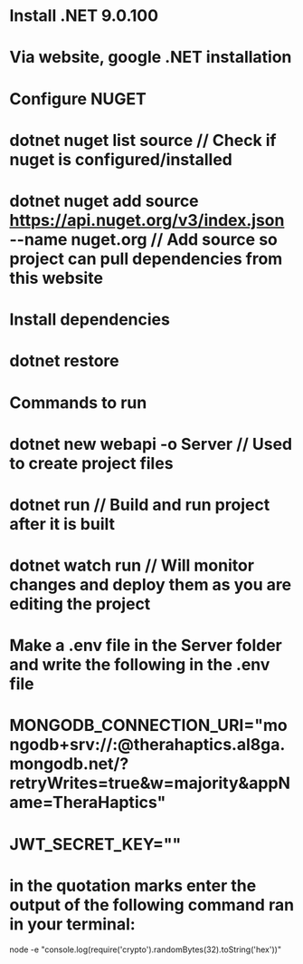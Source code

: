 # Install .NET 9.0.100
# Via website, google .NET installation

# Configure NUGET
# dotnet nuget list source // Check if nuget is configured/installed
# dotnet nuget add source https://api.nuget.org/v3/index.json --name nuget.org // Add source so project can pull dependencies from this website

# Install dependencies
# dotnet restore

# Commands to run
# dotnet new webapi -o Server // Used to create project files
# dotnet run // Build and run project after it is built

# dotnet watch run // Will monitor changes and deploy them as you are editing the project

# Make a .env file in the Server folder and write the following in the .env file
# MONGODB_CONNECTION_URI="mongodb+srv://<user>:<password>@therahaptics.al8ga.mongodb.net/?retryWrites=true&w=majority&appName=TheraHaptics"

# JWT_SECRET_KEY=""
# in the quotation marks enter the output of the following command ran in your terminal:
node -e "console.log(require('crypto').randomBytes(32).toString('hex'))"